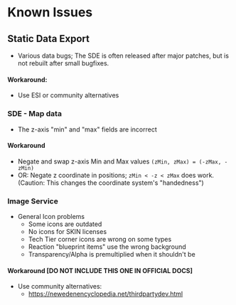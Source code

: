 # Known Issues

## Static Data Export
* Various data bugs; The SDE is often released after major patches, but is not rebuilt after small bugfixes.
#### Workaround:
* Use ESI or community alternatives

### SDE - Map data
* The z-axis "min" and "max" fields are incorrect
#### Workaround
* Negate and swap z-axis Min and Max values `(zMin, zMax) = (-zMax, -zMin)`  
* OR: Negate z coordinate in positions; `zMin < -z < zMax` does work. (Caution: This changes the coordinate system's "handedness")

### Image Service
* General Icon problems
  * Some icons are outdated
  * No icons for SKIN licenses
  * Tech Tier corner icons are wrong on some types
  * Reaction "blueprint items" use the wrong background
  * Transparency/Alpha is premultiplied when it shouldn't be

#### Workaround [DO NOT INCLUDE THIS ONE IN OFFICIAL DOCS]
* Use community alternatives:
  * https://newedenencyclopedia.net/thirdpartydev.html
